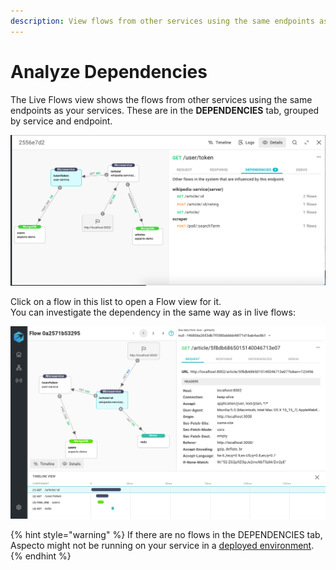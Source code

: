 ```yaml
---
description: View flows from other services using the same endpoints as your service
---
```


# Analyze Dependencies

The Live Flows view shows the flows from other services using the same endpoints as your services. These are in the **DEPENDENCIES** tab, grouped by service and endpoint.

![](.gitbook/assets/image%20%281%29.png)

Click on a flow in this list to open a Flow view for it.   
You can investigate the dependency in the same way as in live flows:

![Dependency Flow](.gitbook/assets/dependecy.png)



{% hint style="warning" %}
If there are no flows in the DEPENDENCIES tab, Aspecto might not be running on your service in a [deployed environment](deployed-environment/deployed-environment-set-up.md).
{% endhint %}





